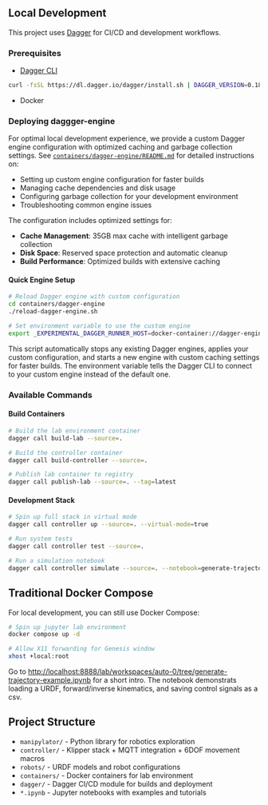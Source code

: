 
## Local Development

This project uses [Dagger](https://dagger.io/) for CI/CD and development workflows.


### Prerequisites
- [Dagger CLI](https://docs.dagger.io/quickstart/cli)
```bash
curl -fsSL https://dl.dagger.io/dagger/install.sh | DAGGER_VERSION=0.18.12 BIN_DIR=$HOME/.local/bin sh
```
- Docker

### Deploying daggger-engine

For optimal local development experience, we provide a custom Dagger engine configuration with optimized caching and garbage collection settings. See [`containers/dagger-engine/README.md`](containers/dagger-engine/README.md) for detailed instructions on:

- Setting up custom engine configuration for faster builds
- Managing cache dependencies and disk usage
- Configuring garbage collection for your development environment
- Troubleshooting common engine issues

The configuration includes optimized settings for:
- **Cache Management**: 35GB max cache with intelligent garbage collection
- **Disk Space**: Reserved space protection and automatic cleanup
- **Build Performance**: Optimized builds with extensive caching

#### Quick Engine Setup
```bash
# Reload Dagger engine with custom configuration
cd containers/dagger-engine
./reload-dagger-engine.sh

# Set environment variable to use the custom engine
export _EXPERIMENTAL_DAGGER_RUNNER_HOST=docker-container://dagger-engine-custom
```

This script automatically stops any existing Dagger engines, applies your custom configuration, and starts a new engine with custom caching settings for faster builds. The environment variable tells the Dagger CLI to connect to your custom engine instead of the default one.


### Available Commands

#### Build Containers
```bash
# Build the lab environment container
dagger call build-lab --source=.

# Build the controller container  
dagger call build-controller --source=.

# Publish lab container to registry
dagger call publish-lab --source=. --tag=latest
```

#### Development Stack
```bash
# Spin up full stack in virtual mode
dagger call controller up --source=. --virtual-mode=true

# Run system tests
dagger call controller test --source=.

# Run a simulation notebook
dagger call controller simulate --source=. --notebook=generate-trajectory-example.ipynb
```

## Traditional Docker Compose

For local development, you can still use Docker Compose:

```bash
# Spin up jupyter lab environment
docker compose up -d

# Allow X11 forwarding for Genesis window
xhost +local:root
```

Go to [http://localhost:8888/lab/workspaces/auto-0/tree/generate-trajectory-example.ipynb](http://localhost:8888/lab/workspaces/auto-0/tree/generate-trajectory-example.ipynb) for a short intro. The notebook demonstrats loading a URDF, forward/inverse kinematics, and saving control signals as a csv.

## Project Structure

- `manipylator/` - Python library for robotics exploration
- `controller/` - Klipper stack + MQTT integration + 6DOF movement macros  
- `robots/` - URDF models and robot configurations
- `containers/` - Docker containers for lab environment
- `dagger/` - Dagger CI/CD module for builds and deployment
- `*.ipynb` - Jupyter notebooks with examples and tutorials
